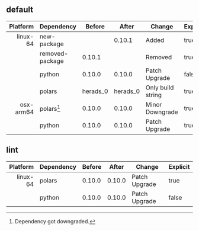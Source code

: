 ## default

| Platform | Dependency | Before | After | Change | Explicit |
| -: | - | - | - | - | - |
| linux-64 | new-package |  | 0.10.1 | Added | true |
|| removed-package | 0.10.1 |  | Removed | true |
|| python | 0.10.0 | 0.10.0 | Patch Upgrade | false |
|| polars | herads_0 | herads_0 | Only build string | true |
| osx-arm64 | polars[^2] | 0.10.0 | 0.10.0 | Minor Downgrade | true |
|| python | 0.10.0 | 0.10.0 | Patch Upgrade | true |

## lint

| Platform | Dependency | Before | After | Change | Explicit |
| -: | - | - | - | - | - |
| linux-64 | polars | 0.10.0 | 0.10.0 | Patch Upgrade | true |
|| python | 0.10.0 | 0.10.0 | Patch Upgrade | false |

[^1]: *Cursive* means explicit dependency.
[^2]: Dependency got downgraded.
